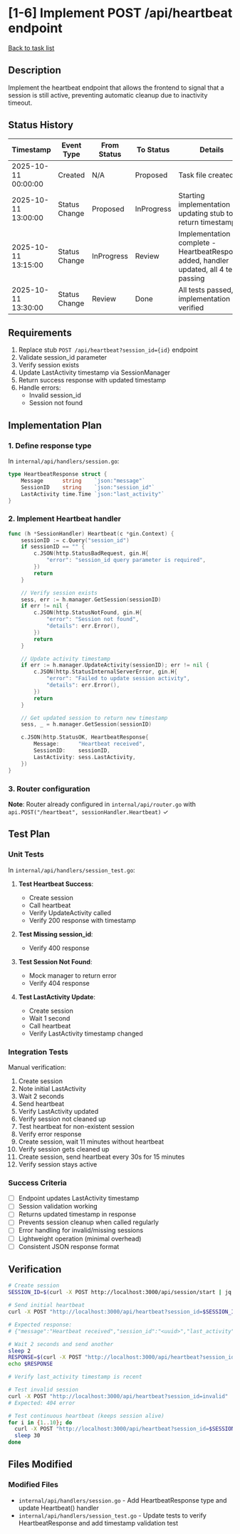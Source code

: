 # [1-6] Implement POST /api/heartbeat endpoint

[Back to task list](./tasks.md)

## Description

Implement the heartbeat endpoint that allows the frontend to signal that a session is still active, preventing automatic cleanup due to inactivity timeout.

## Status History

| Timestamp | Event Type | From Status | To Status | Details | User |
|-----------|------------|-------------|-----------|---------|------|
| 2025-10-11 00:00:00 | Created | N/A | Proposed | Task file created | Sean |
| 2025-10-11 13:00:00 | Status Change | Proposed | InProgress | Starting implementation - updating stub to return timestamp | AI Agent |
| 2025-10-11 13:15:00 | Status Change | InProgress | Review | Implementation complete - HeartbeatResponse added, handler updated, all 4 tests passing | AI Agent |
| 2025-10-11 13:30:00 | Status Change | Review | Done | All tests passed, implementation verified | Sean |

## Requirements

1. Replace stub `POST /api/heartbeat?session_id={id}` endpoint
2. Validate session_id parameter
3. Verify session exists
4. Update LastActivity timestamp via SessionManager
5. Return success response with updated timestamp
6. Handle errors:
   - Invalid session_id
   - Session not found

## Implementation Plan

### 1. Define response type
In `internal/api/handlers/session.go`:

```go
type HeartbeatResponse struct {
    Message      string    `json:"message"`
    SessionID    string    `json:"session_id"`
    LastActivity time.Time `json:"last_activity"`
}
```

### 2. Implement Heartbeat handler
```go
func (h *SessionHandler) Heartbeat(c *gin.Context) {
    sessionID := c.Query("session_id")
    if sessionID == "" {
        c.JSON(http.StatusBadRequest, gin.H{
            "error": "session_id query parameter is required",
        })
        return
    }

    // Verify session exists
    sess, err := h.manager.GetSession(sessionID)
    if err != nil {
        c.JSON(http.StatusNotFound, gin.H{
            "error": "Session not found",
            "details": err.Error(),
        })
        return
    }

    // Update activity timestamp
    if err := h.manager.UpdateActivity(sessionID); err != nil {
        c.JSON(http.StatusInternalServerError, gin.H{
            "error": "Failed to update session activity",
            "details": err.Error(),
        })
        return
    }

    // Get updated session to return new timestamp
    sess, _ = h.manager.GetSession(sessionID)

    c.JSON(http.StatusOK, HeartbeatResponse{
        Message:      "Heartbeat received",
        SessionID:    sessionID,
        LastActivity: sess.LastActivity,
    })
}
```

### 3. Router configuration
**Note**: Router already configured in `internal/api/router.go` with `api.POST("/heartbeat", sessionHandler.Heartbeat)` ✓

## Test Plan

### Unit Tests
In `internal/api/handlers/session_test.go`:

1. **Test Heartbeat Success**:
   - Create session
   - Call heartbeat
   - Verify UpdateActivity called
   - Verify 200 response with timestamp

2. **Test Missing session_id**:
   - Verify 400 response

3. **Test Session Not Found**:
   - Mock manager to return error
   - Verify 404 response

4. **Test LastActivity Update**:
   - Create session
   - Wait 1 second
   - Call heartbeat
   - Verify LastActivity timestamp changed

### Integration Tests
Manual verification:

1. Create session
2. Note initial LastActivity
3. Wait 2 seconds
4. Send heartbeat
5. Verify LastActivity updated
6. Verify session not cleaned up
7. Test heartbeat for non-existent session
8. Verify error response
9. Create session, wait 11 minutes without heartbeat
10. Verify session gets cleaned up
11. Create session, send heartbeat every 30s for 15 minutes
12. Verify session stays active

### Success Criteria
- [ ] Endpoint updates LastActivity timestamp
- [ ] Session validation working
- [ ] Returns updated timestamp in response
- [ ] Prevents session cleanup when called regularly
- [ ] Error handling for invalid/missing sessions
- [ ] Lightweight operation (minimal overhead)
- [ ] Consistent JSON response format

## Verification

```bash
# Create session
SESSION_ID=$(curl -X POST http://localhost:3000/api/session/start | jq -r '.session_id')

# Send initial heartbeat
curl -X POST "http://localhost:3000/api/heartbeat?session_id=$SESSION_ID"

# Expected response:
# {"message":"Heartbeat received","session_id":"<uuid>","last_activity":"2025-10-11T..."}

# Wait 2 seconds and send another
sleep 2
RESPONSE=$(curl -X POST "http://localhost:3000/api/heartbeat?session_id=$SESSION_ID")
echo $RESPONSE

# Verify last_activity timestamp is recent

# Test invalid session
curl -X POST "http://localhost:3000/api/heartbeat?session_id=invalid"
# Expected: 404 error

# Test continuous heartbeat (keeps session alive)
for i in {1..10}; do
  curl -X POST "http://localhost:3000/api/heartbeat?session_id=$SESSION_ID"
  sleep 30
done
```

## Files Modified

### Modified Files
- `internal/api/handlers/session.go` - Add HeartbeatResponse type and update Heartbeat() handler
- `internal/api/handlers/session_test.go` - Update tests to verify HeartbeatResponse and add timestamp validation test



